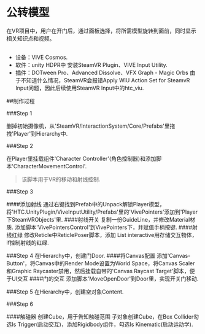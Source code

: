 # 公转模型
在VR项目中，用户在开门后，通过面板选择，将所需模型旋转到面前，同时显示相关知识点和视频。

##
* 设备：VIVE Cosmos.
* 软件：unity HDPR中 安装SteamVR Plugin、VIVE Input Utility.
* 插件：DOTween Pro、Advanced Dissolve、VFX Graph - Magic Orbs
由于不知道什么情况，SteamVR会报错Apply WlU Action Set for SteamvR Input问题，因此后续使用SteamVR Input中的htc_viu.

##制作过程

###Step 1

删掉初始摄像机，从'SteamVR/InteractionSystem/Core/Prefabs'里拖拽'Player'到Hierarchy中.

###Step 2

在Player里挂载组件'Character Controller'(角色控制器)和添加脚本'CharacterMovementControl'.
>该脚本用于VR的移动和射线控制.

###Step 3

####添加射线
通过右键找到Prefab中的Unpack解锁Player模型，将'HTC.UnityPlugin/ViveInputUtility/Prefabs'里的'VivePointers'添加到'Player下SteamVRObjects'里.
####射线开关
复制一份GuideLine，并修改Material材质.
添加脚本'VivePointersControl'到VivePointers下，并赋值手柄按键.
####射线红绿
修改Reticle中ReticlePoser脚本，添加 List<GameObject> interactive用存储交互物体，if控制射线的红绿.

###Step 4
在Hierarchy中，创建门Door.
####将Canvas配置
添加'Canvas-Button'，将Canvas中的Render Mode设置为World Space，将Canvas Scaler和Graphic Raycaster禁用，然后挂载自带的'Canvas Raycast Target'脚本，便于UI交互
####门的交互
添加脚本'MoveOpenDoor'到Door里，实现开关门移动.

###Step 5
在Hierarchy中，创建空对象Content.

###Step 6

####触碰器
创建Cube，用于告知触碰范围
子对象创建Cube，在Box Collider勾选Is Trigger(启动交互)，添加Rigidbody组件，勾选Is Kinematic(启动运动学).